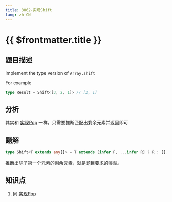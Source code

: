 ```yaml
---
title: 3062-实现Shift
lang: zh-CN
---
```


# {{ $frontmatter.title }}

## 题目描述

Implement the type version of ```Array.shift```

For example

```typescript
type Result = Shift<[3, 2, 1]> // [2, 1]
```

## 分析

其实和 [实现Pop](/docs/medium/16-%E5%AE%9E%E7%8E%B0Pop.md) 一样，只需要推断匹配出剩余元素并返回即可

## 题解

```ts
type Shift<T extends any[]> = T extends [infer F, ...infer R] ? R : [];
```

推断出除了第一个元素的剩余元素，就是题目要求的类型。

## 知识点

1. 同 [实现Pop](/docs/medium/16-%E5%AE%9E%E7%8E%B0Pop.md)


